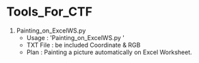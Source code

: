 # Tools_For_CTF

1. Painting_on_ExcelWS.py
   - Usage : 'Painting_on_ExcelWS.py <TXT File>'
   - TXT File : be included Coordinate & RGB
   - Plan : Painting a picture automatically on Excel Worksheet.

